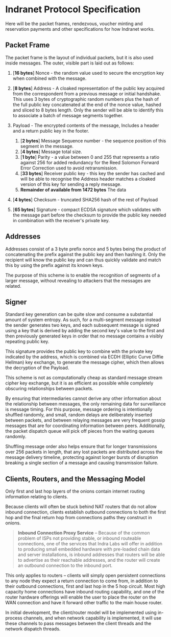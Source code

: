 # Indranet Protocol Specification

Here will be the packet frames, rendezvous, voucher minting and reservation
payments and other specifications for how Indranet works.

## Packet Frame

The packet frame is the layout of individual packets, but it is also used
inside messages. The outer, visible part is laid out as follows:

1. [**16 bytes**] Nonce - the random value used to secure the encryption key
   when combined with the message.
2. [**8 bytes**] Address - A cloaked representation of the public key acquired
   from the correspondent from a previous message or initial handshake. This
   uses 3 bytes of cryptographic random numbers plus the hash of the full
   public key concatenated at the end of the nonce value, hashed and sliced
   to 8 bytes length. Only the sender will be able to identify this to
   associate a batch of message segments together.
3. Payload - The encrypted contents of the message, Includes a header and a
   return public key in the footer.
	1. [**2 bytes**] Message Sequence number - the sequence position of this
	   segment in the message.
	2. [**4 bytes**] Message total size.
	3. [**1 byte**] Parity - a value between 0 and 255 that represents a
	   ratio against 256 for added redundancy for the Reed Solomon
	   Forward Error Correction used to avoid retransmission.
	4. [**33 bytes**] Receiver public key - this key the sender has cached
	   and will be able to recognise the Address header matches a
	   cloaked version of this key for sending a reply message.
	5. **Remainder of available from 1472 bytes**  The data

4. [**4 bytes**] Checksum - truncated SHA256 hash of the rest of Payload
5. [**65 bytes**] Signature - compact ECDSA signature which validates with the
   message part before the checksum to provide the public key needed in
   combination with the receiver's private key.

## Addresses

Addresses consist of a 3 byte prefix nonce and 5 bytes being the product of
concatenating the prefix against the public key and then hashing it. Only the
recipient will know the public key and can thus quickly validate and match
this by using the prefix against its known keys.

The purpose of this scheme is to enable the recognition of segments of a
larger message, without revealing to attackers that the messages are related.

## Signer

Standard key generation can be quite slow and consume a substantial amount
of system entropy. As such, for a multi-segment message instead the sender
generates two keys, and each subsequent message is signed using a key that
is derived by adding the second key's value to the first and then previously
generated keys in order that no message contains a visibly repeating public key.

This signature provides the public key to combine with the private key
indicated by the address, which is combined via ECDH (Elliptic Curve Diffie
Hellman) key exchange, to generate the message cipher, which then allows the
decryption of the Payload.

This scheme is not as computationally cheap as standard message stream
cipher key exchange, but it is as efficient as possible while completely
obscuring relationships between packets.

By ensuring that intermediaries cannot derive any other information about
the relationship between messages, the only remaining data for surveillance
is message timing. For this purpose, message ordering is intentionally
shuffled randomly, and small, random delays are deliberately inserted
between packets, and between relaying messages are very frequent gossip
messages that are for coordinating information between peers. Additionally, the
packet dispatch queue will pick off pieces from the waiting queues randomly.

Shuffling message order also helps ensure that for longer transmissions over 256
packets in length, that any lost packets are distributed across the message
delivery timeline, protecting against longer bursts of disruption breaking a
single section of a message and causing transmission failure.

## Clients, Routers, and the Messaging Model

Only first and last hop layers of the onions contain internet routing 
information relating to clients.

Because clients will often be stuck behind NAT routers that do not allow inbound connection, clients establish outbound connections to both the first hop and the final return hop from connections paths they construct in onions.

> **Inbound Connection Proxy Service** – Because of the common problem of ISPs not providing stable, or inbound routeable connections, one of the services that Indra Labs will offer in addition to producing small embedded hardware with pre-loaded chain data and server installations, is inbound addresses that routers will be able to advertise as their reachable addresses, and the router will create an outbound connection to the inbound port.

This only applies to routers – clients will simply open persistent connections to any node they expect a return connection to come from, in addition to their outbound connections, first and last hop in the 5 hop circuit. Most high capacity home connections have inbound routing capability, and one of the router hardware offerings will enable the user to place the router on the WAN connection and have it forward other traffic to the main house router.

In initial development, the client/router model will be implemented using in-process channels, and when network capability is implemented, it will use these channels to pass messages between the client threads and the network dispatch threads.

